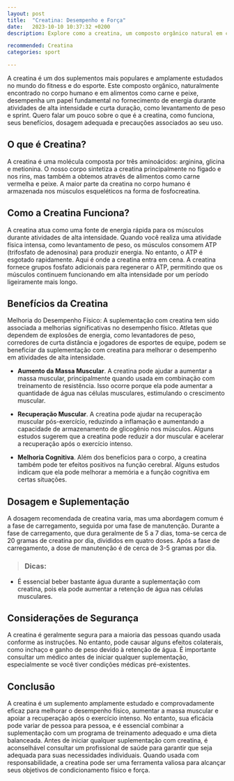 ```yaml
---
layout: post
title:  "Creatina: Desempenho e Força"
date:   2023-10-10 10:37:32 +0200
description: Explore como a creatina, um composto orgânico natural em carnes e peixes, impulsiona a energia em atividades de alta intensidade, como levantamento de peso.

recommended: Creatina
categories: sport

---
```

A creatina é um dos suplementos mais populares e amplamente estudados no mundo do fitness e do esporte. 
Este composto orgânico, naturalmente encontrado no corpo humano e em alimentos como carne e peixe, desempenha um papel 
fundamental no fornecimento de energia durante atividades de alta intensidade e curta duração, como levantamento de peso e sprint. 
Quero falar um pouco sobre o que é a creatina, como funciona, seus benefícios, dosagem adequada e precauções associados ao seu uso.

## O que é Creatina?
A creatina é uma molécula composta por três aminoácidos: arginina, glicina e metionina. O nosso corpo sintetiza a creatina 
principalmente no fígado e nos rins, mas também a obtemos através de alimentos como carne vermelha e peixe. 
A maior parte da creatina no corpo humano é armazenada nos músculos esqueléticos na forma de fosfocreatina.

## Como a Creatina Funciona?
A creatina atua como uma fonte de energia rápida para os músculos durante atividades de alta intensidade. 
Quando você realiza uma atividade física intensa, como levantamento de peso, os músculos consomem ATP (trifosfato de adenosina)
para produzir energia. No entanto, o ATP é esgotado rapidamente. Aqui é onde a creatina entra em cena. 
A creatina fornece grupos fosfato adicionais para regenerar o ATP, permitindo que os músculos continuem funcionando 
em alta intensidade por um período ligeiramente mais longo.

## Benefícios da Creatina
Melhoria do Desempenho Físico: A suplementação com creatina tem sido associada a melhorias significativas no desempenho físico. 
Atletas que dependem de explosões de energia, como levantadores de peso, corredores de curta distância e jogadores de esportes de equipe, 
podem se beneficiar da suplementação com creatina para melhorar o desempenho em atividades de alta intensidade.

- **Aumento da Massa Muscular**. A creatina pode ajudar a aumentar a massa muscular, principalmente quando usada em 
  combinação com treinamento de resistência. Isso ocorre porque ela pode aumentar a quantidade de água nas células 
  musculares, estimulando o crescimento muscular.

- **Recuperação Muscular**. A creatina pode ajudar na recuperação muscular pós-exercício, reduzindo a inflamação e aumentando 
  a capacidade de armazenamento de glicogênio nos músculos. Alguns estudos sugerem que a creatina pode reduzir a dor muscular 
  e acelerar a recuperação após o exercício intenso.

- **Melhoria Cognitiva**. Além dos benefícios para o corpo, a creatina também pode ter efeitos positivos na função cerebral. 
  Alguns estudos indicam que ela pode melhorar a memória e a função cognitiva em certas situações.

## Dosagem e Suplementação
A dosagem recomendada de creatina varia, mas uma abordagem comum é a fase de carregamento, seguida por uma fase de manutenção. 
Durante a fase de carregamento, que dura geralmente de 5 a 7 dias, toma-se cerca de 20 gramas de creatina por dia, divididos 
em quatro doses. Após a fase de carregamento, a dose de manutenção é de cerca de 3-5 gramas por dia.

> ### <span class="ion-android-bulb"></span> Dicas:
- É essencial beber bastante água durante a suplementação com creatina, pois ela pode aumentar a retenção de água nas células musculares.

## Considerações de Segurança
A creatina é geralmente segura para a maioria das pessoas quando usada conforme as instruções. No entanto, pode causar alguns efeitos colaterais, como inchaço e ganho de peso devido à retenção de água. É importante consultar um médico antes de iniciar qualquer suplementação, especialmente se você tiver condições médicas pré-existentes.

## Conclusão
A creatina é um suplemento amplamente estudado e comprovadamente eficaz para melhorar o desempenho físico, aumentar a massa muscular e apoiar a recuperação após o exercício intenso. No entanto, sua eficácia pode variar de pessoa para pessoa, e é essencial combinar a suplementação com um programa de treinamento adequado e uma dieta balanceada. Antes de iniciar qualquer suplementação com creatina, é aconselhável consultar um profissional de saúde para garantir que seja adequada para suas necessidades individuais. Quando usada com responsabilidade, a creatina pode ser uma ferramenta valiosa para alcançar seus objetivos de condicionamento físico e força.
